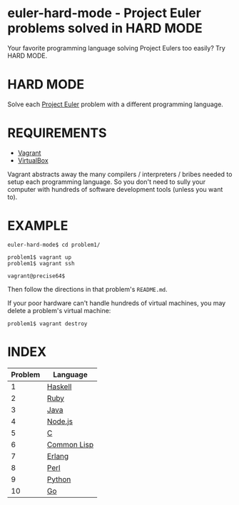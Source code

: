 # euler-hard-mode - Project Euler problems solved in HARD MODE

Your favorite programming language solving Project Eulers too easily? Try HARD MODE.

# HARD MODE

Solve each [Project Euler](https://projecteuler.net/) problem with a different programming language.

# REQUIREMENTS

* [Vagrant](http://www.vagrantup.com/)
* [VirtualBox](https://www.virtualbox.org/)

Vagrant abstracts away the many compilers / interpreters / bribes needed to setup each programming language. So you don't need to sully your computer with hundreds of software development tools (unless you want to).

# EXAMPLE

    euler-hard-mode$ cd problem1/

    problem1$ vagrant up
    problem1$ vagrant ssh

    vagrant@precise64$

Then follow the directions in that problem's `README.md`.

If your poor hardware can't handle hundreds of virtual machines, you may delete a problem's virtual machine:

    problem1$ vagrant destroy

# INDEX

| Problem | Language                                        |
| ------- | ----------------------------------------------- |
| 1       | [Haskell](http://www.haskell.org/)              |
| 2       | [Ruby](https://www.ruby-lang.org/)              |
| 3       | [Java](http://www.oracle.com/technetwork/java/) |
| 4       | [Node.js](http://nodejs.org/)                   |
| 5       | [C](http://clang.llvm.org/)                     |
| 6       | [Common Lisp](http://common-lisp.net/)          |
| 7       | [Erlang](http://www.erlang.org/)                |
| 8       | [Perl](http://www.perl.org/)                    |
| 9       | [Python](http://python.org/)                    |
| 10      | [Go](http://golang.org/)                        |

